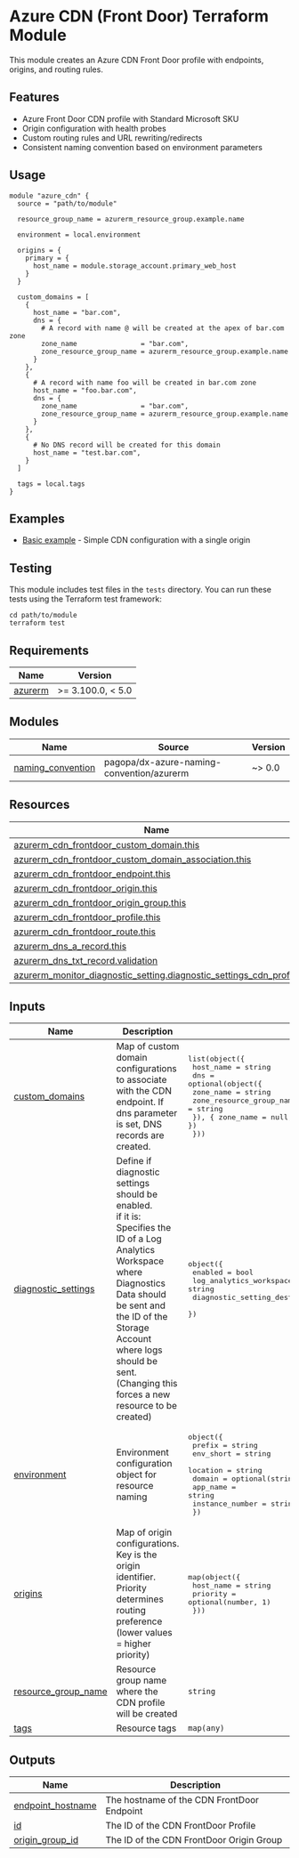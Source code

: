 # Azure CDN (Front Door) Terraform Module

This module creates an Azure CDN Front Door profile with endpoints, origins, and routing rules.

## Features

- Azure Front Door CDN profile with Standard Microsoft SKU
- Origin configuration with health probes
- Custom routing rules and URL rewriting/redirects
- Consistent naming convention based on environment parameters

## Usage

```hcl
module "azure_cdn" {
  source = "path/to/module"
  
  resource_group_name = azurerm_resource_group.example.name

  environment = local.environment

  origins = {
    primary = {
      host_name = module.storage_account.primary_web_host
    }
  }

  custom_domains = [
    {
      host_name = "bar.com",
      dns = {
        # A record with name @ will be created at the apex of bar.com zone
        zone_name                = "bar.com",
        zone_resource_group_name = azurerm_resource_group.example.name
      }
    },
    {
      # A record with name foo will be created in bar.com zone
      host_name = "foo.bar.com",
      dns = {
        zone_name                = "bar.com",
        zone_resource_group_name = azurerm_resource_group.example.name
      }
    },
    {
      # No DNS record will be created for this domain
      host_name = "test.bar.com",
    }
  ]

  tags = local.tags
}
```

## Examples

- [Basic example](./examples/basic) - Simple CDN configuration with a single origin

## Testing

This module includes test files in the `tests` directory. You can run these tests using the Terraform test framework:

```
cd path/to/module
terraform test
```

<!-- BEGIN_TF_DOCS -->
## Requirements

| Name | Version |
|------|---------|
| <a name="requirement_azurerm"></a> [azurerm](#requirement\_azurerm) | >= 3.100.0, < 5.0 |

## Modules

| Name | Source | Version |
|------|--------|---------|
| <a name="module_naming_convention"></a> [naming\_convention](#module\_naming\_convention) | pagopa/dx-azure-naming-convention/azurerm | ~> 0.0 |

## Resources

| Name | Type |
|------|------|
| [azurerm_cdn_frontdoor_custom_domain.this](https://registry.terraform.io/providers/hashicorp/azurerm/latest/docs/resources/cdn_frontdoor_custom_domain) | resource |
| [azurerm_cdn_frontdoor_custom_domain_association.this](https://registry.terraform.io/providers/hashicorp/azurerm/latest/docs/resources/cdn_frontdoor_custom_domain_association) | resource |
| [azurerm_cdn_frontdoor_endpoint.this](https://registry.terraform.io/providers/hashicorp/azurerm/latest/docs/resources/cdn_frontdoor_endpoint) | resource |
| [azurerm_cdn_frontdoor_origin.this](https://registry.terraform.io/providers/hashicorp/azurerm/latest/docs/resources/cdn_frontdoor_origin) | resource |
| [azurerm_cdn_frontdoor_origin_group.this](https://registry.terraform.io/providers/hashicorp/azurerm/latest/docs/resources/cdn_frontdoor_origin_group) | resource |
| [azurerm_cdn_frontdoor_profile.this](https://registry.terraform.io/providers/hashicorp/azurerm/latest/docs/resources/cdn_frontdoor_profile) | resource |
| [azurerm_cdn_frontdoor_route.this](https://registry.terraform.io/providers/hashicorp/azurerm/latest/docs/resources/cdn_frontdoor_route) | resource |
| [azurerm_dns_a_record.this](https://registry.terraform.io/providers/hashicorp/azurerm/latest/docs/resources/dns_a_record) | resource |
| [azurerm_dns_txt_record.validation](https://registry.terraform.io/providers/hashicorp/azurerm/latest/docs/resources/dns_txt_record) | resource |
| [azurerm_monitor_diagnostic_setting.diagnostic_settings_cdn_profile](https://registry.terraform.io/providers/hashicorp/azurerm/latest/docs/resources/monitor_diagnostic_setting) | resource |

## Inputs

| Name | Description | Type | Default | Required |
|------|-------------|------|---------|:--------:|
| <a name="input_custom_domains"></a> [custom\_domains](#input\_custom\_domains) | Map of custom domain configurations to associate with the CDN endpoint. If dns parameter is set, DNS records are created. | <pre>list(object({<br/>    host_name = string<br/>    dns = optional(object({<br/>      zone_name                = string<br/>      zone_resource_group_name = string<br/>    }), { zone_name = null, zone_resource_group_name = null })<br/>  }))</pre> | `[]` | no |
| <a name="input_diagnostic_settings"></a> [diagnostic\_settings](#input\_diagnostic\_settings) | Define if diagnostic settings should be enabled.<br/>if it is:<br/>Specifies the ID of a Log Analytics Workspace where Diagnostics Data should be sent and <br/>the ID of the Storage Account where logs should be sent. (Changing this forces a new resource to be created) | <pre>object({<br/>    enabled                                   = bool<br/>    log_analytics_workspace_id                = string<br/>    diagnostic_setting_destination_storage_id = string<br/>  })</pre> | <pre>{<br/>  "diagnostic_setting_destination_storage_id": null,<br/>  "enabled": false,<br/>  "log_analytics_workspace_id": null<br/>}</pre> | no |
| <a name="input_environment"></a> [environment](#input\_environment) | Environment configuration object for resource naming | <pre>object({<br/>    prefix          = string<br/>    env_short       = string<br/>    location        = string<br/>    domain          = optional(string)<br/>    app_name        = string<br/>    instance_number = string<br/>  })</pre> | n/a | yes |
| <a name="input_origins"></a> [origins](#input\_origins) | Map of origin configurations. Key is the origin identifier. Priority determines routing preference (lower values = higher priority) | <pre>map(object({<br/>    host_name = string<br/>    priority  = optional(number, 1)<br/>  }))</pre> | n/a | yes |
| <a name="input_resource_group_name"></a> [resource\_group\_name](#input\_resource\_group\_name) | Resource group name where the CDN profile will be created | `string` | n/a | yes |
| <a name="input_tags"></a> [tags](#input\_tags) | Resource tags | `map(any)` | n/a | yes |

## Outputs

| Name | Description |
|------|-------------|
| <a name="output_endpoint_hostname"></a> [endpoint\_hostname](#output\_endpoint\_hostname) | The hostname of the CDN FrontDoor Endpoint |
| <a name="output_id"></a> [id](#output\_id) | The ID of the CDN FrontDoor Profile |
| <a name="output_origin_group_id"></a> [origin\_group\_id](#output\_origin\_group\_id) | The ID of the CDN FrontDoor Origin Group |
<!-- END_TF_DOCS -->
